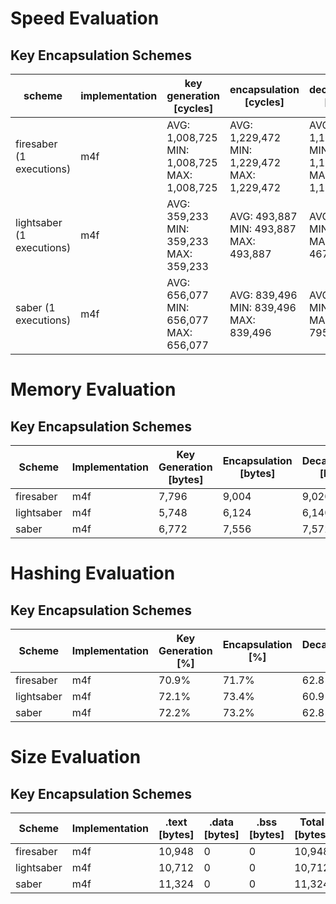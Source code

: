 # Speed Evaluation
## Key Encapsulation Schemes
| scheme | implementation | key generation [cycles] | encapsulation [cycles] | decapsulation [cycles] |
| ------ | -------------- | ----------------------- | ---------------------- | ---------------------- |
| firesaber (1 executions) | m4f | AVG: 1,008,725 <br /> MIN: 1,008,725 <br /> MAX: 1,008,725 | AVG: 1,229,472 <br /> MIN: 1,229,472 <br /> MAX: 1,229,472 | AVG: 1,179,577 <br /> MIN: 1,179,577 <br /> MAX: 1,179,577 |
| lightsaber (1 executions) | m4f | AVG: 359,233 <br /> MIN: 359,233 <br /> MAX: 359,233 | AVG: 493,887 <br /> MIN: 493,887 <br /> MAX: 493,887 | AVG: 467,395 <br /> MIN: 467,395 <br /> MAX: 467,395 |
| saber (1 executions) | m4f | AVG: 656,077 <br /> MIN: 656,077 <br /> MAX: 656,077 | AVG: 839,496 <br /> MIN: 839,496 <br /> MAX: 839,496 | AVG: 795,157 <br /> MIN: 795,157 <br /> MAX: 795,157 |
# Memory Evaluation
## Key Encapsulation Schemes
| Scheme | Implementation | Key Generation [bytes] | Encapsulation [bytes] | Decapsulation [bytes] |
| ------ | -------------- | ---------------------- | --------------------- | --------------------- |
| firesaber | m4f | 7,796 | 9,004 | 9,020 |
| lightsaber | m4f | 5,748 | 6,124 | 6,140 |
| saber | m4f | 6,772 | 7,556 | 7,572 |
# Hashing Evaluation
## Key Encapsulation Schemes
| Scheme | Implementation | Key Generation [%] | Encapsulation [%] | Decapsulation [%] |
| ------ | -------------- | ------------------ | ----------------- | ----------------- |
| firesaber | m4f | 70.9% | 71.7% | 62.8% |
| lightsaber | m4f | 72.1% | 73.4% | 60.9% |
| saber | m4f | 72.2% | 73.2% | 62.8% |
# Size Evaluation
## Key Encapsulation Schemes
| Scheme | Implementation | .text [bytes] | .data [bytes] | .bss [bytes] | Total [bytes] |
| ------ | -------------- | ------------- | ------------- | ------------ | ------------- |
| firesaber | m4f | 10,948 | 0 | 0 | 10,948 |
| lightsaber | m4f | 10,712 | 0 | 0 | 10,712 |
| saber | m4f | 11,324 | 0 | 0 | 11,324 |

